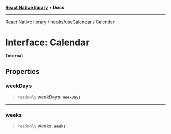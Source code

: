 [**React Native library**](../../../index.md) • **Docs**

***

[React Native library](../../../modules.md) / [hooks/useCalendar](../index.md) / Calendar

# Interface: Calendar

**`Internal`**

## Properties

### weekDays

> `readonly` **weekDays**: [`WeekDays`](../type-aliases/WeekDays.md)

***

### weeks

> `readonly` **weeks**: [`Weeks`](../type-aliases/Weeks.md)
